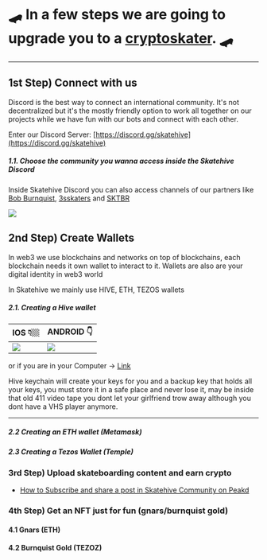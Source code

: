 
# 🛹 In a few steps we are going to upgrade you to a [cryptoskater](https://www.youtube.com/watch?v=CBUNccNPQjg). 🛹


---

## 1st Step) Connect with us

Discord is the best way to connect an international community. It's not decentralized but it's the mostly friendly option to work all together on our projects while we have fun with our bots and connect with each other.


Enter our Discord Server: [https://discord.gg/skatehive](https://discord.gg/skatehive)

##### 1.1. Choose the community you wanna access inside the Skatehive Discord

Inside Skatehive Discord you can also access channels of our partners like [Bob Burnquist](https://bobburnquist.io/), [3sskaters](https://www.youtube.com/c/3Sskaters/videos) and [SKTBR](https://www.youtube.com/c/SkatistaBR)

![](https://i.imgur.com/k7iWmbJ.png)

## 2nd Step) Create Wallets 

In web3 we use blockchains and networks on top of blockchains, each blockchain needs it own wallet to interact to it. Wallets are also are your digital identity in web3 world 

In Skatehive we mainly use HIVE, ETH, TEZOS wallets 

##### 2.1. Creating a Hive wallet 

|**IOS** 👇🏼|**ANDROID** 👇|
|-|-|
|[![](https://i.imgur.com/fzA0l01.png)]()|[![](https://i.imgur.com/v34cPLh.png)]()|

or if you are in your Computer -> [Link](https://hive-keychain.com/)

Hive keychain will create your keys for you and a backup key that holds all your keys, you must store it in a safe place and never lose it, may be inside that old 411 video tape you dont let your girlfriend trow away although you dont have a VHS player anymore.

---

##### 2.2 Creating an ETH wallet (Metamask)

##### 2.3 Creating a Tezos Wallet (Temple)

### 3rd Step) Upload skateboarding content and earn crypto 

 - [How to Subscribe and share a post in Skatehive Community on Peakd](https://peakd.com/hive-173115/@skatehive/how-to-subscribe-and-share-a-post-in-skatehive-community-on-peakd)



### 4th Step) Get an NFT just for fun (gnars/burnquist gold)

#### 4.1  Gnars (ETH)

#### 4.2 Burnquist Gold (TEZOZ)





 





